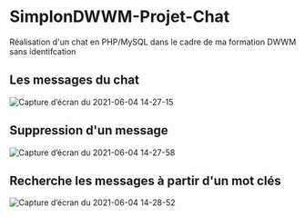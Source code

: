 # SimplonDWWM-Projet-Chat
Réalisation d'un chat en PHP/MySQL dans le cadre de ma formation DWWM sans identifcation 

## Les messages du chat
![Capture d’écran du 2021-06-04 14-27-15](https://user-images.githubusercontent.com/52196263/120804932-7a49bc00-c545-11eb-8b8d-28089b6ab4a0.png)
## Suppression d'un message
![Capture d’écran du 2021-06-04 14-27-58](https://user-images.githubusercontent.com/52196263/120804935-7ae25280-c545-11eb-83d2-6efce3dd7b03.png)
## Recherche les messages à partir d'un mot clés
![Capture d’écran du 2021-06-04 14-28-52](https://user-images.githubusercontent.com/52196263/120804938-7b7ae900-c545-11eb-9c6c-0b89584feb09.png)
